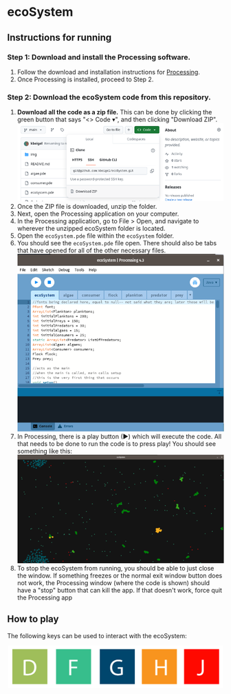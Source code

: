 # ecoSystem

## Instructions for running
### Step 1: Download and install the Processing software.
1. Follow the download and installation instructions for [Processing](https://processing.org/download).
2. Once Processing is installed, proceed to Step 2.

### Step 2: Download the ecoSystem code from this repository.
1. **Download all the code as a zip file.** This can be done by clicking the green button that says "<> Code ▾", and then clicking "Download ZIP".
![download the zip](readme_img/download_img.png)
2. Once the ZIP file is downloaded, unzip the folder.
3. Next, open the Processing application on your computer. 
4. In the Processing application, go to File > Open, and navigate to wherever the unzipped ecoSystem folder is located.
5. Open the `ecoSystem.pde` file within the `ecoSystem` folder.
6. You should see the `ecoSystem.pde` file open. There should also be tabs that have opened for all of the other necessary files.
![processing](readme_img/ecoSystem_img.png)
7. In Processing, there is a play button (▶) which will execute the code. All that needs to be done to run the code is to press play! You should see something like this:
![ecoSystem](readme_img/ecoSystem_exe_img.png)
8. To stop the ecoSystem from running, you should be able to just close the window. If something freezes or the normal exit window button does not work, the Processing window (where the code is shown) should have a "stop" button that can kill the app. If that doesn't work, force quit the Processing app

## How to play
The following keys can be used to interact with the ecoSystem:

<center><img src="readme_img/keys_img.png" alt="ecoSystem running" width="500"/></center>

